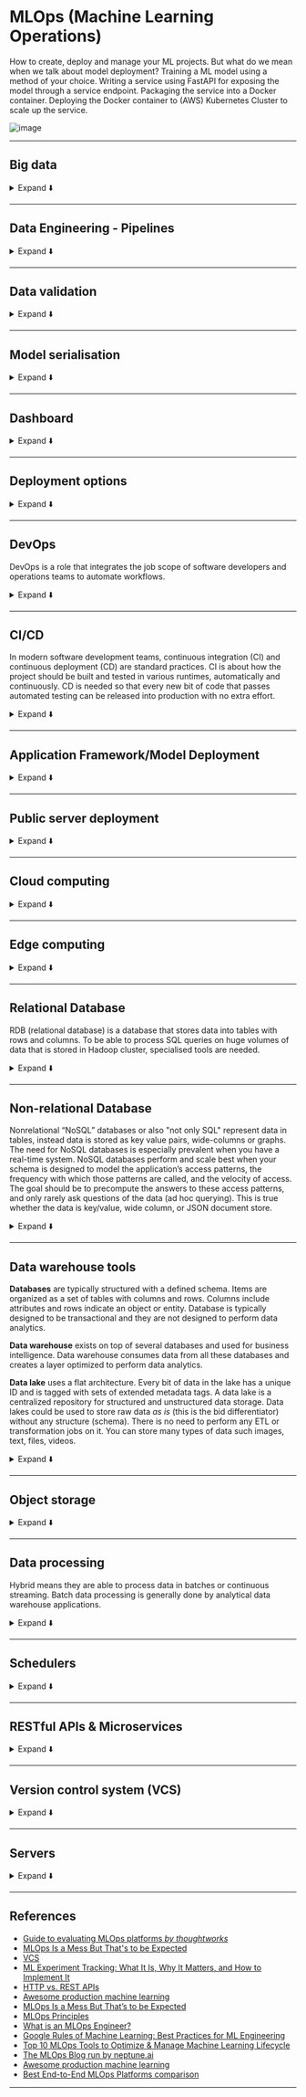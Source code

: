 # MLOps (Machine Learning Operations)
How to create, deploy and manage your ML projects. But what do we mean when we talk about model deployment? Training a ML model using a method of your choice. Writing a service using FastAPI for exposing the model through a service endpoint. Packaging the service into a Docker container. Deploying the Docker container to (AWS) Kubernetes Cluster to scale up the service.

![image](https://user-images.githubusercontent.com/89139139/148684996-107b35e5-7136-4842-a132-119db6ee48ce.png)
***

## Big data
<details>
<summary>Expand ⬇️</summary>
<br>
 
- Hadoop
- [[Apache Spark](https://spark.apache.org/) | [Notes](https://github.com/kyaiooiayk/pySpark-Notes)]
</details>

***

## Data Engineering - Pipelines
<details>
<summary>Expand ⬇️</summary>
<br>

- Apache Nifi
- Argo workflow
- [Databricks](https://www.databricks.com/) develops a web-based platform for working with Spark, that provides automated cluster management and IPython-style notebooks. | [Databricks vs. Azure databricks](https://www.websitebuilderinsider.com/is-azure-databricks-same-as-databricks/)
- [Azure databricks](https://azure.microsoft.com/en-us/products/databricks/) is a fast, easy, and collaborative Apache Spark-based big data analytics service designed for data science and data engineering.
- [[Apache Airflow](https://airflow.apache.org/) | [Notes](https://github.com/kyaiooiayk/MLOps-Machine-Learning-Operations/tree/master/tutorials/Airflow)] Apache is a very mature and popular option initially developed to orchestrate data engineering and extract-transform-load (ETL) pipelines for analytics workloads. Airflow has expanded into the machine-learning space as a viable pipeline orchestrator. 
- [[Terraform](https://www.terraform.io/) | Notes] is an infrastructure-as-code tool which provides a mechanism for declaratively defining your infrastructure via a set of configuration files. When you first started working with cloud services, you probably just created whatever resources you needed directly in the AWS/GCP/Azure console. However, as the size of your organization or the number of projects grow, this becomes difficult to manage at scale. [Ref#1](https://www.jeremyjordan.me/terraform/) | [Ref#2](https://developer.hashicorp.com/terraform/intro) The core Terraform workflow consists of three stages:
  - **Write**: You define resources, which may be across multiple cloud providers and services. For example, you might create a configuration to deploy an application on virtual machines in a Virtual Private Cloud (VPC) network with security groups and a load balancer.
  - **Plan**: Terraform creates an execution plan describing the infrastructure it will create, update, or destroy based on the existing infrastructure and your configuration.
  - **Apply**: On approval, Terraform performs the proposed operations in the correct order, respecting any resource dependencies. For example, if you update the properties of a VPC and change the number of virtual machines in that VPC, Terraform will recreate the VPC before scaling the virtual machines.
- [Apache Beam](https://beam.apache.org/) is an open source tool for defining and executing data-processing jobs. Apache Beam can be used to describe batch processes, streaming operations, and data pipelines. In fact, TFX relies on Apache Beam and uses it under the hood for a variety of components (e.g., TensorFlow Transform or TensorFlow Data Validation). You can run the same data pipeline on Apache Spark or Google Cloud Dataflow without a single change in the pipeline description. Also, Apache Beam was not just developed to describe batch processes but to support streaming operations seamlessly.  
- **[Kubeflow](https://www.kubeflow.org/) Pipelines** is an orchestration subsystem built on Kubernetes that includes an orchestration subsystem called Kubeflow Pipelines. 
- [[MLeap](https://github.com/combust/mleap) | Notes] It allows data scientists and engineers to deploy machine learning pipelines from Spark and Scikit-learn to a portable format and execution engine. MLeap is a common serialisation format and execution engine for machine learning pipelines. 
- [[Prefect](https://www.prefect.io/) | [Notes](https://github.com/kyaiooiayk/MLOps-Machine-Learning-Operations/tree/master/tutorials/Prefect)]
- MLFlow is an open source project that offers experiment tracking and multiframe‐work support including Apache Spark, but limited workflow support. If you need a lightweight, simple way to track experiments and run simple workflows, this may be a good choice.
- Kubeflow
- [[Tensorflow Serving](https://www.tensorflow.org/tfx/guide/serving) | [Notes](https://github.com/kyaiooiayk/MLOps-Machine-Learning-Operations/blob/master/tutorials/TensorFlowServing.md)]
- AWS SageMaker - Amazon SageMaker is a cloud machine-learning platform that was launched in November 2017. SageMaker enables developers to create, train, and deploy machine-learning models in the cloud. SageMaker also enables developers to deploy ML models on embedded systems and edge-devices.
- Google Vertex AI - diret competitor of AWS SageMaker
- [Tensor Flow Extended (TFX)](https://www.tensorflow.org/tfx) is an open source collection of Python libraries used within a pipeline orchestrator such as Kubeflow Pipelines, Apache Airflow, and MLflow.
- [Apache PyArrow](https://arrow.apache.org/docs/python/index.html) is a cross-language development platform for in-memory data. It specifies a standardized language-independent columnar memory format for flat and hierarchical data, organized for efficient analytic operations (store, process and move data fast) on modern hardware. It facilitates communication between many components, for example, reading a parquet file with Python (pandas) and transforming to a Spark dataframe, Falcon Data Visualization or Cassandra without worrying about conversion. It does this by takeing advantage of a columnar buffer to reduce IO and accelerate analytical processing performance. [Ref](https://towardsdatascience.com/a-gentle-introduction-to-apache-arrow-with-apache-spark-and-pandas-bb19ffe0ddae)
</details>

***

## Data validation
<details>
<summary>Expand ⬇️</summary>
<br>

- [[Pandera](https://pandera.readthedocs.io/en/stable/) | [Notes](https://github.com/kyaiooiayk/MLOps-Machine-Learning-Operations/tree/master/tutorials/Data_validation/Pandera)]
- [[Great Expectations](https://greatexpectations.io/) | [Notes](https://github.com/kyaiooiayk/MLOps-Machine-Learning-Operations/tree/master/tutorials/Data_validation/Great_expectations)]
</details>

***

## Model serialisation
<details>
<summary>Expand ⬇️</summary>
<br>

- Serialisation is the process of translating a data structure or object state into a format that can be stored or transmitted and reconstructed later. 
- Common formats: hdf5, json, pickle, joblib, dill, ONNX
- [Notes](https://github.com/kyaiooiayk/MLOps-Machine-Learning-Operations/tree/master/tutorials/Model_Serialisation)
</details>

***

## Dashboard
<details>
<summary>Expand ⬇️</summary>
<br>

- Bokeh
- Plotly
</details>

***

## Deployment options
<details>
<summary>Expand ⬇️</summary>
<br>

You essentially have two options:
 - If our application requires **low latency**, then we should deploy the model as a real-time API to provide super-fast predictions on single prediction requests over HTTPS.
 - For **less-latency-sensitive** applications that require high throughput, we should deploy our model as a batch job to perform batch predictions on large amounts of data.
</details>

***

## DevOps
DevOps is a role that integrates the job scope of software developers and operations teams to automate workflows.
<details>
<summary>Expand ⬇️</summary>
<br>

- Maven : it is used to create deployment package.
- [[Docker](https://www.docker.com/) | [Notes](https://github.com/kyaiooiayk/Docker-Notes)]
- [[Kubernets](https://kubernetes.io/) | [Notes](https://github.com/kyaiooiayk/Kubernetes-Notes)]
- [Packaging | [Notes](https://github.com/kyaiooiayk/MLOps-Machine-Learning-Operations/tree/master/tutorials/Packaging)]
- [Apache Jmeter](https://jmeter.apache.org/)
- [ Git | [Notes](https://github.com/kyaiooiayk/Git-Cheatsheet)]
</details>

***

## CI/CD
In modern software development teams, continuous integration (CI) and continuous deployment (CD) are standard practices.  CI is about how the project should be built and tested in various runtimes, automatically and continuously. CD is needed so that every new bit of code that passes automated testing can be released into production with no extra effort. 
<details>
<summary>Expand ⬇️</summary>
<br>

- [[GitHub Actions](https://github.com/features/actions) | [Notes](https://github.com/kyaiooiayk/MLOps-Machine-Learning-Operations/blob/master/tutorials/GitHub_Actions.md)]
- [[Jenkins](https://www.jenkins.io/) | [Notes](https://github.com/kyaiooiayk/MLOps-Machine-Learning-Operations/tree/master/tutorials/Jenkins)]
- [CI/CD tools comparison](https://neptune.ai/blog/continuous-integration-continuous-deployment-tools-for-machine-learning)
</details>

***

## Application Framework/Model Deployment
<details>
<summary>Expand ⬇️</summary>
<br>

- Django
- [[Flask](https://flask.palletsprojects.com/en/2.1.x/) | [Notes](https://github.com/kyaiooiayk/Flask-Notes)]
- [[Node.js]() | Notes]
- [[Express.js]() | Notes]
- [[React](https://reactjs.org/) | [Notes](https://github.com/kyaiooiayk/MLOps-Machine-Learning-Operations/tree/master/tutorials/React)]
- Redis
- [[FastAPI](https://fastapi.tiangolo.com/) | [Notes](https://github.com/kyaiooiayk/MLOps-Machine-Learning-Operations/tree/master/tutorials/FastAPI)]
- [[Streamlit](https://streamlit.io/) | [Notes](https://github.com/kyaiooiayk/MLOps-Machine-Learning-Operations/tree/master/tutorials/Streamlit)]
- [[Electron](https://www.electronjs.org/) | [Notes](https://github.com/kyaiooiayk/MLOps-Machine-Learning-Operations/tree/master/tutorials/Electron.md)]
- [[Dash](https://plotly.com/building-machine-learning-web-apps-in-python/)]
- [[Gradio](https://github.com/gradio-app/gradio)]
</details>

***

## Public server deployment
<details>
<summary>Expand ⬇️</summary>
<br>

- [[Heroku](https://www.heroku.com/) | [Notes](https://github.com/kyaiooiayk/MLOps-Machine-Learning-Operations/tree/master/tutorials/Heroku)] - allows access directly to your GitHub account
- [[PythonAnywhere](https://www.pythonanywhere.com/) | [Notes](https://github.com/kyaiooiayk/MLOps-Machine-Learning-Operations/tree/master/tutorials/pythonanywhere)] - does not allow access directly to your GitHub account
- [[Netlify](https://www.netlify.com/) | [Notes](https://github.com/kyaiooiayk/MLOps-Machine-Learning-Operations/tree/master/tutorials/Netlify.md)] - allows access directly to your GitHub account
</details>

***

## Cloud computing
<details>
<summary>Expand ⬇️</summary>
<br>

- Cloud computing is a name which refers to cluster machines on the cloud. 
- **Bare-metal** cloud is a public cloud service where the customer rents dedicated hardware resources from a remote service provider, without (hence bare) any installed operating systems or virtualization infrastructure.
- [[AWS (Amazon Web Services)](https://aws.amazon.com/?nc2=h_lg) | [Notes](https://github.com/kyaiooiayk/MLOps-Machine-Learning-Operations/tree/master/tutorials/AWS)]
- [[Microsoft Azure](https://azure.microsoft.com/en-gb/) | Notes]
- [[GCP (Google Cloud Platform)](https://cloud.google.com/) | Notes]
</details>

***

## Edge computing
<details>
<summary>Expand ⬇️</summary>
<br>

- Edge computing referes to computation done on edge devices, meaning consumer devices. Edge computing is a distributed computing paradigm that brings computation and data storage closer to the sources of data.
- [TensorFlow Lite | [Notes](https://github.com/kyaiooiayk/MLOps-Machine-Learning-Operations/blob/master/tutorials/TensorFLowLite.md)]
</details>

***

## Relational Database
RDB (relational database) is a database that stores data into tables with rows and columns. To be able to process SQL queries on huge volumes of data that is stored in Hadoop cluster, specialised tools are needed.
<details>
<summary>Expand ⬇️</summary>
<br>

- [MySQL](https://www.mysql.com/) is the world's most popular open source database.
- [PostgreSQL](https://www.postgresql.org/) is the world's most advanced open source database.
- [MariaDB](https://mariadb.org/) is an enhanced, drop-in replacement for MySQL.
- [Amazon RDS](https://aws.amazon.com/rds/) makes it easy to set up, operate, and scale a relational database in the cloud.
</details>

***

## Non-relational Database
Nonrelational “NoSQL” databases or also "not only SQL" represent data in tables, instead data is stored as key value pairs, wide-columns or graphs. The need for NoSQL databases is especially prevalent when you have a real-time system. NoSQL databases perform and scale best when your schema is designed to model the application’s access patterns, the frequency with which those patterns are called, and the velocity of access. The goal should be to precompute the answers to these access patterns, and only rarely ask questions of the data (ad hoc querying). This is true whether the data is key/value, wide column, or JSON document store. 

<details>
<summary>Expand ⬇️</summary>
<br>

- Document:
  - [MongoDB](https://www.mongodb.com/) is an open-source, document database designed for ease of development and scaling. It is classified as a NoSQL database program, MongoDB uses JSON-like documents with optional schemas. 
  - [Elastic](https://www.elastic.co/) search & analyze data in real time.
- Wide column:
  - [Apache Cassandra](https://cassandra.apache.org/_/index.html) is the right choice when you need scalability and high availability without compromising performance.
  - [Apache HBase](https://hbase.apache.org/) is the Hadoop database, a distributed, scalable, big data store.
  - [Google Bigtable](https://cloud.google.com/bigtable) is a fully managed wide-column and key-value NoSQL database service for large analytical and operational workloads
- Graph
  - [Neo4j](https://neo4j.com/) is the world’s leading graph database.
- Key-value
  - [Redis](https://redis.io/) is an open source, BSD licensed, advanced key-value cache and store.
  - [Google Bigtable](https://cloud.google.com/bigtable) is a fully managed wide-column and key-value NoSQL database service for large analytical and operational workloads
   - [AWS DynamoDB](https://aws.amazon.com/dynamodb/) is a fast and flexible NoSQL database service for all applications that need consistent, single-digit millisecond latency at any scale.
</details>

***

## Data warehouse tools
**Databases** are typically structured with a defined schema. Items are organized as a set of tables with columns and rows. Columns include attributes and rows indicate an object or entity. Database is typically designed to be transactional and they are not designed to perform data analytics. 

**Data warehouse** exists on top of several databases and used for business intelligence. Data warehouse consumes data from all these databases and creates a layer optimized to perform data analytics. 

**Data lake** uses a flat architecture. Every bit of data in the lake has a unique ID and is tagged with sets of extended metadata tags. A data lake is a centralized repository for structured and unstructured data storage.  Data lakes could be used to store raw data *as is* (this is the bid differentiator) without any structure (schema).  There is no need to perform any ETL or transformation jobs on it.  You can store many types of data such images, text, files, videos. 
<details>
<summary>Expand ⬇️</summary>
<br>
 
- [Snowflake](https://www.snowflake.com/en/) - offers a cloud-based data storage and analytics service, generally termed "data-as-a-service".
- [Presto](https://prestodb.io/) is an open source SQL query engine that's fast, reliable, and efficient at scale. Use Presto to run interactive/ad hoc queries at sub-second performance for your high volume apps.
- [Amazon Redshift](https://aws.amazon.com/redshift/) uses SQL to analyze structured and semi-structured data across data warehouses, operational databases, and data lakes, using AWS-designed hardware and machine learning to deliver the best price performance at any scale.
- [Azure Synapse](https://azure.microsoft.com/en-us/products/synapse-analytics/) is a limitless analytics service that brings together data integration, enterprise data warehousing, and big data analytics. It gives you the freedom to query data on your terms, using either serverless or dedicated options—at scale
- [Google bigquery](https://cloud.google.com/bigquery/?utm_source=google&utm_medium=cpc&utm_campaign=emea-gb-all-en-dr-bkws-all-all-trial-e-gcp-1011340&utm_content=text-ad-none-any-DEV_c-CRE_253506573802-ADGP_Hybrid%20%7C%20BKWS%20-%20EXA%20%7C%20Txt%20~%20Data%20Analytics%20~%20BigQuery%23v7-KWID_43700053283817151-kwd-63326440124-userloc_9045312&utm_term=KW_google%20bigquery-NET_g-PLAC_&gclid=Cj0KCQiAiJSeBhCCARIsAHnAzT9ZSudPHNYsr7-5adSmRpuTJFpoQjr1_MfOWqoObOa8cA-6KXYMlzgaApS5EALw_wcB&gclsrc=aw.ds) is a fully managed, serverless data warehouse that enables scalable analysis over petabytes of data. It is a Platform as a Service
- [[Apache Hive](https://hive.apache.org/) | [Notes](https://github.com/kyaiooiayk/MLOps-Machine-Learning-Operations/blob/master/tutorials/Hive.md)] (twice as popular as Pig and developed by Facebook). Hive provides SQL type querying language for the ETL purpose on top of Hadoop file system. 
- [Apache Impala](https://impala.apache.org/docs/build/html/topics/impala_langref.html)
</details>

***

## Object storage
<details>
<summary>Expand ⬇️</summary>
<br>

- [AWS S3](https://aws.amazon.com/s3/)
- Azure Blob Storage
- Google Cloud Storage
</details>

***

## Data processing
Hybrid means they are able to process data in batches or continuous streaming. Batch data processing is generally done by analytical data warehouse applications.
<details>
<summary>Expand ⬇️</summary>
<br>

- Batch
  - [Apache Pig](https://pig.apache.org/) is a high-level platform for creating programs that run on Apache Hadoop. The language for this platform is called Pig Latin. Pig can execute its Hadoop jobs in MapReduce, Apache Tez, or Apache Spark. Less popular than Hive.
  - [Apache Arrow](https://arrow.apache.org/) is a language-agnostic software framework for developing data analytics applications that process columnar data. It contains a standardized column-oriented memory format that is able to represent flat and hierarchical data for efficient analytic operations on modern CPU and GPU hardware
- Hybrid
  - Apache Spark
  - Apache Beam
  - Apache Flink
  - Apache NiFi
- Streaming
  - [Apache Kafka](https://kafka.apache.org/) is a distributed event store and stream-processing platform. It is an open-source system developed by the Apache Software Foundation written in Java and Scala. The project aims to provide a unified, high-throughput, low-latency platform for handling real-time data feeds. 
  - Google Dataflow
</details>

***

## Schedulers
<details>
<summary>Expand ⬇️</summary>
<br>

- [5 ways to schedule Jupyter Notebook](https://mljar.com/blog/schedule-jupyter-notebook/)
</details>

***

## RESTful APIs & Microservices
<details>
<summary>Expand ⬇️</summary>
<br>

- **Microservices** function as the “building‐blocks” of the application by performing various services.
- **RESTful APIs** function as the “glue” that integrates the microservices into an application.
- [NOTES](https://github.com/kyaiooiayk/MLOps-Machine-Learning-Operations/tree/master/tutorials/RESTful%20APIs%20%26%20Microservices)
</details>

***

## Version control system (VCS)
<details>
<summary>Expand ⬇️</summary>
<br>

- Version control system (VCS) also known as revision control or source control, records and manages changes to files and folders. [Notes](https://github.com/kyaiooiayk/MLOps-Machine-Learning-Operations/blob/master/tutorials/VCS/VCS.md)
- [[Hydra](https://hydra.cc/) | [Notes](https://github.com/kyaiooiayk/MLOps-Machine-Learning-Operations/tree/master/tutorials/VCS/Hydra)]
- [[DVC](https://dvc.org/) | [Notes](https://github.com/kyaiooiayk/MLOps-Machine-Learning-Operations/tree/master/tutorials/VCS/DVC)]
</details>

***

## Servers
<details>
<summary>Expand ⬇️</summary>
<br>

- [[uWSGI](https://uwsgi-docs.readthedocs.io/en/latest/)] stands for Web Server Gateway Interface and is an application server that aims to provide a full stack for developing and deploying web applications and services. It is named after the Web Server Gateway Interface, which was the first plugin supported by the project.
- [[Nginx](https://www.nginx.com/)] is a web server that can also be used as a reverse proxy (which provides a more robust connection handling), load balancer, mail proxy and HTTP cache.
</details>

***

## References
- [Guide to evaluating MLOps platforms *by thoughtworks*](https://www.thoughtworks.com/content/dam/thoughtworks/documents/whitepaper/tw_whitepaper_guide_to_evaluating_mlops_platforms_2021.pdf)
- [MLOps Is a Mess But That's to be Expected](https://www.mihaileric.com/posts/mlops-is-a-mess/)
- [VCS](https://deploybot.com/blog/version-control-systems-and-continuous-deployment-tools-a-perfect-fit)
- [ML Experiment Tracking: What It Is, Why It Matters, and How to Implement It](https://neptune.ai/blog/ml-experiment-tracking)
- [HTTP vs. REST APIs](https://hevodata.com/learn/http-api-vs-rest-api/)
- [Awesome production machine learning](https://github.com/EthicalML/awesome-production-machine-learning#model-and-data-versioning)
- [MLOps Is a Mess But That’s to be Expected](https://www.kdnuggets.com/2022/03/mlops-mess-expected.html)
- [MLOps Principles](https://ml-ops.org/content/mlops-principles)
- [What is an MLOps Engineer?](https://www.kdnuggets.com/2022/03/mlops-engineer.html)
- [Google Rules of Machine Learning: Best Practices for ML Engineering](https://martin.zinkevich.org/rules_of_ml/rules_of_ml.pdf)
- [Top 10 MLOps Tools to Optimize & Manage Machine Learning Lifecycle](https://www.kdnuggets.com/2022/10/top-10-mlops-tools-optimize-manage-machine-learning-lifecycle.html)
- [The MLOps Blog run by neptune.ai](https://neptune.ai/blog)
- [Awesome production machine learning](https://github.com/EthicalML/awesome-production-machine-learning/blob/master/README.md)
- [Best End-to-End MLOps Platforms comparison](https://neptune.ai/blog/end-to-end-mlops-platforms)
***

